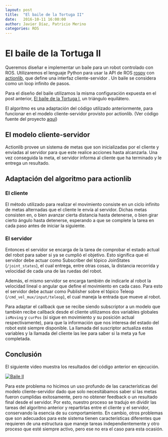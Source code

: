 ```yaml
---
layout: post
title:  "El baile de la Tortuga II"
date:   2016-10-11 16:00:00
author: Javier Díaz, Patricio Merino
categories: ROS
---
```


# El baile de la Tortuga II

Queremos diseñar e implementar un baile para un robot controlado con ROS. Utilizaremos el lenguaje Python para usar la API de ROS [rospy](http://wiki,ros.org/rospy) con  [actionlib](http://wiki.ros.org/actionlib), que define una interfaz cliente-servidor . Un baile se considera como un loop infinito de pasos.

Para el diseño del baile utilizamos la misma configuración expuesta en el post anterior, [El baile de la Tortuga I](https://javierdiazp.github.io/robotica2/ros/2016/10/06/El-baile-de-la-Tortuga-I.html), un triángulo equilátero.

El algoritmo es una adaptación del código utilizado anteriormente, para funcionar en el modelo cliente-servidor provisto por actionlib. (Ver código fuente del proyecto [aquí](https://github.com/javierdiazp/baile2))

## El modelo cliente-servidor

Actionlib provee un sistema de metas que son inicializadas por el cliente y enviadas al servidor para que este realice acciones hasta alcanzarla. Una vez conseguida la meta, el servidor informa al cliente que ha terminado y le entrega un resultado.

## Adaptación del algoritmo para actionlib

### El cliente
El método utilizado para realizar el movimiento consiste en un ciclo infinito de metas alternadas que el cliente le envía al servidor. Dichas metas consisten en, o bien avanzar cierta distancia hasta detenerse, o bien girar cierto ángulo hasta detenerse, esperando a que se complete la tarea en cada paso antes de iniciar la siguiente.

### El servidor
Entonces el servidor se encarga de la tarea de comprobar el estado actual del robot para saber si ya se cumplió el objetivo. Esto significa que el servidor debe actuar como Subscriber del tópico JoinStates (`/joint_states`), el cual entrega, entre otras cosas, la distancia recorrida y velocidad de cada una de las ruedas del robot.

Además, el mismo servidor se encarga también de indicarle al robot la velocidad lineal o angular que define el movimiento en cada caso. Para esto el servidor debe actuar como Publisher sobre el tópico Teleop (`/cmd_vel_mux/input/teleop`), el cual maneja la entrada que mueve al robot.

Para adaptar el callback que se recibe siendo subscriptor a un modelo que también recibe callback desde el cliente utilizamos dos variables globales `isMoving` y `curPos` (si sigue en movimiento y su posición actual respectivamente), para que la información que nos interesa del estado del robot esté siempre disponible. La llamada del suscriptor actualiza estas variables y la llamada del cliente las lee para saber si la meta ya fue completada.

## Conclusión

El siguiente video muestra los resultados del código anterior en ejecución.

[![Baile II]({{site.baseurl}}/assets/baile1.png)](https://youtu.be/lyHz-3T-oVM)

Para este problema no hicimos un uso profundo de las características del modelo cliente-servidor dado que solo necesitábamos saber si las metas fueron cumplidas exitosamente, pero no obtener feedback o un resultado final desde el servidor. Por esto, nuestro proceso se tradujo en dividir las tareas del algoritmo anterior y repartirlas entre el cliente y el servidor, conservando la esencia de su comportamiento. En cambio, otros problemas que son adecuados para este sistema tienen características diferentes que requieren de una estructura que maneje tareas independientemente y otro proceso que esté siempre activo, pero ese no era el caso para esta ocasión.